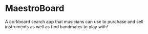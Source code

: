 # MaestroBoard
A corkboard search app that musicians can use to purchase and sell instruments as well as find bandmates to play with!

